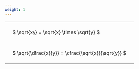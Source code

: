 ```yaml
---
weight: 1
---
```


<style type="text/css">
#T_9688c th.col_heading {
  text-align: left;
  font-size: 1em;
}
#T_9688c td {
  text-align: left;
  font-size: 1em;
  padding: 1.5em;
}
</style>
<table id="T_9688c">
  <thead>
  </thead>
  <tbody>
    <tr>
      <td id="T_9688c_row0_col0" class="data row0 col0" >$ \sqrt{xy} = \sqrt{x} \times \sqrt{y} $</td>
    </tr>
    <tr>
      <td id="T_9688c_row1_col0" class="data row1 col0" >$ \sqrt{\dfrac{x}{y}} = \dfrac{\sqrt{x}}{\sqrt{y}} $</td>
    </tr>
  </tbody>
</table>
